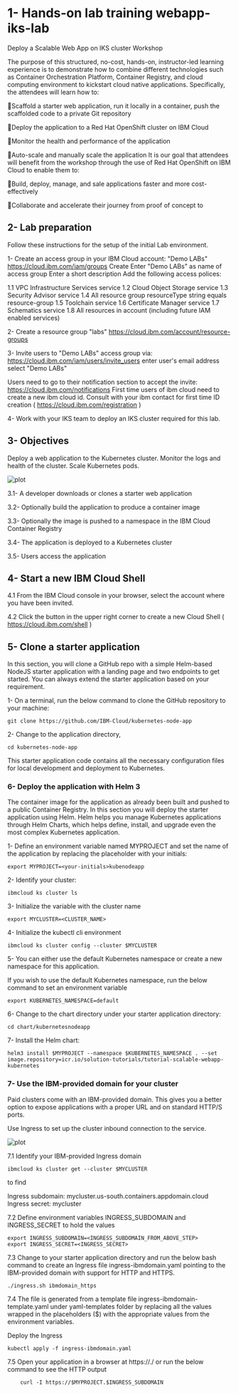 # 1- Hands-on lab training webapp-iks-lab

Deploy a Scalable Web App on IKS cluster Workshop 

The purpose of this structured, no-cost, hands-on, instructor-led learning 
experience is to demonstrate how to combine different technologies such 
as Container Orchestration Platform, Container Registry, and cloud 
computing environment to kickstart cloud native applications. Specifically, 
the attendees will learn how to: 

Scaffold a starter web application, run it locally in a container, push the 
scaffolded code to a private Git repository

Deploy the application to a Red Hat OpenShift cluster on IBM Cloud

Monitor the health and performance of the application 

Auto-scale and manually scale the application
It is our goal that attendees will benefit from the workshop through the use of
Red Hat OpenShift on IBM Cloud to enable them to:

Build, deploy, manage, and sale applications faster and more cost-
effectively

Collaborate and accelerate their journey from proof of concept to 


## 2- Lab preparation
Follow these instructions for the setup of the initial Lab environment.

1- Create an access group in your IBM Cloud account: "Demo LABs"
https://cloud.ibm.com/iam/groups
Create
Enter "Demo LABs" as name of access group
Enter a short description
Add the following access polices:
	
1.1 VPC Infrastructure Services service
1.2 Cloud Object Storage service
1.3 Security Advisor service
1.4 All resource group
    resourceType string equals resource-group
1.5 Toolchain service
1.6 Certificate Manager service
1.7 Schematics service
1.8 All resources in account (including future IAM enabled services)

2- Create a resource group "labs"
https://cloud.ibm.com/account/resource-groups

3- Invite users to "Demo LABs" access group via:
https://cloud.ibm.com/iam/users/invite_users
enter user's email address
select "Demo LABs"

Users need to go to their notification section to accept the invite:
https://cloud.ibm.com/notifications
First time users of ibm cloud need to create a new ibm cloud id. Consult with your ibm contact for first time ID creation ( https://cloud.ibm.com/registration ) 

4- Work with your IKS team to deploy an IKS cluster required for this lab.

## 3- Objectives

Deploy a web application to the Kubernetes cluster.
Monitor the logs and health of the cluster.
Scale Kubernetes pods.


![plot](https://github.com/bkoohi/webapp-iks-lab/blob/main/images/Screen%20Shot%202022-04-01%20at%2011.49.40%20AM.png)

3.1- A developer downloads or clones a starter web application

3.2- Optionally build the application to produce a container image

3.3- Optionally the image is pushed to a namespace in the IBM Cloud Container Registry

3.4- The application is deployed to a Kubernetes cluster

3.5- Users access the application


## 4- Start a new IBM Cloud Shell
4.1 From the IBM Cloud console in your browser, select the account where you have been invited.

4.2 Click the button in the upper right corner to create a new Cloud Shell ( https://cloud.ibm.com/shell )


## 5- Clone a starter application

In this section, you will clone a GitHub repo with a simple Helm-based NodeJS starter application with a landing page and two endpoints to get started. You can always extend the starter application based on your requirement.

1- On a terminal, run the below command to clone the GitHub repository to your machine:

```
git clone https://github.com/IBM-Cloud/kubernetes-node-app
```
2- Change to the application directory,
```
cd kubernetes-node-app
```
This starter application code contains all the necessary configuration files for local development and deployment to Kubernetes.


### 6- Deploy the application with Helm 3
The container image for the application as already been built and pushed to a public Container Registry. In this section you will deploy the starter application using Helm. Helm helps you manage Kubernetes applications through Helm Charts, which helps define, install, and upgrade even the most complex Kubernetes application.

1- Define an environment variable named MYPROJECT and set the name of the application by replacing the placeholder with your initials:
```
export MYPROJECT=<your-initials>kubenodeapp
```
2- Identify your cluster:
```
ibmcloud ks cluster ls
```

3- Initialize the variable with the cluster name

```
export MYCLUSTER=<CLUSTER_NAME>
```

4- Initialize the kubectl cli environment
```
ibmcloud ks cluster config --cluster $MYCLUSTER
```

5- You can either use the default Kubernetes namespace or create a new namespace for this application.

If you wish to use the default Kubernetes namespace, run the below command to set an environment variable
```
export KUBERNETES_NAMESPACE=default
```

6- Change to the chart directory under your starter application directory:
```
cd chart/kubernetesnodeapp
```

7- Install the Helm chart:
```
helm3 install $MYPROJECT --namespace $KUBERNETES_NAMESPACE . --set image.repository=icr.io/solution-tutorials/tutorial-scalable-webapp-kubernetes
```
### 7-  Use the IBM-provided domain for your cluster
Paid clusters come with an IBM-provided domain. This gives you a better option to expose applications with a proper URL and on standard HTTP/S ports.

Use Ingress to set up the cluster inbound connection to the service.

![plot](https://cloud.ibm.com/docs-content/v1/content/d7719795b28ea8f7b7514e07e872e2cc3e8e9c6f/solution-tutorials/images/solution2/Ingress.png)

7.1 Identify your IBM-provided Ingress domain
```
ibmcloud ks cluster get --cluster $MYCLUSTER
```
to find

Ingress subdomain: mycluster.us-south.containers.appdomain.cloud
Ingress secret:    mycluster

7.2 Define environment variables INGRESS_SUBDOMAIN and INGRESS_SECRET to hold the values
```
export INGRESS_SUBDOMAIN=<INGRESS_SUBDOMAIN_FROM_ABOVE_STEP>
export INGRESS_SECRET=<INGRESS_SECRET>
```
7.3 Change to your starter application directory and run the below bash command to create an Ingress file ingress-ibmdomain.yaml pointing to the IBM-provided domain with support for HTTP and HTTPS.
```
./ingress.sh ibmdomain_https
```
7.4 The file is generated from a template file ingress-ibmdomain-template.yaml under yaml-templates folder by replacing all the values wrapped in the placeholders ($) with the appropriate values from the environment variables.

Deploy the Ingress
```
kubectl apply -f ingress-ibmdomain.yaml
```
7.5 Open your application in a browser at https://<nameofproject>.<ingress-sub-domain>/ or run the below command to see the HTTP output
```
    curl -I https://$MYPROJECT.$INGRESS_SUBDOMAIN
```
